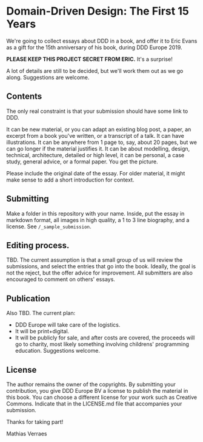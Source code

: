 # Domain-Driven Design: The First 15 Years

We're going to collect essays about DDD in a book, and offer it to Eric Evans as a gift for the 15th anniversary of his book, during DDD Europe 2019. 

**PLEASE KEEP THIS PROJECT SECRET FROM ERIC.** It's a surprise!

A lot of details are still to be decided, but we'll work them out as we go along. Suggestions are welcome.

## Contents

The only real constraint is that your submission should have some link to DDD. 

It can be new material, or you can adapt an existing blog post, a paper, an excerpt from a book you've written, or a transcript of a talk. It can have illustrations. It can be anywhere from 1 page to, say, about 20 pages, but we can go longer if the material justifies it. It can be about modelling, design, technical, architecture, detailed or high level, it can be personal, a case study, general advice, or a formal paper. You get the picture. 

Please include the original date of the essay. For older material, it might make sense to add a short introduction for context.

## Submitting

Make a folder in this repository with your name. Inside, put the essay in markdown format, all images in high quality, a 1 to 3 line biography, and a license. See `/_sample_submission`.

## Editing process.

TBD. The current assumption is that a small group of us will review the submissions, and select the entries that go into the book. Ideally, the goal is not the reject, but the offer advice for improvement. All submitters are also encouraged to comment on others' essays.

## Publication

Also TBD. The current plan: 

- DDD Europe will take care of the logistics. 
- It will be print+digital. 
- It will be publicly for sale, and after costs are covered, the proceeds will go to charity, most likely something involving childrens' programming education. Suggestions welcome.

## License

The author remains the owner of the copyrights. By submitting your contribution, you give DDD Europe BV a license to publish the material in this book. You can choose a different license for your work such as Creative Commons. Indicate that in the LICENSE.md file that accompanies your submission.

Thanks for taking part!

Mathias Verraes


